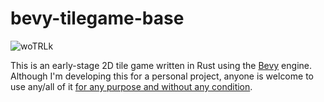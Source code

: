 # bevy-tilegame-base
![woTRLk](https://user-images.githubusercontent.com/13305014/219868520-6a5bf73f-37d2-4739-a1b0-1c1a8ce2fb53.gif)


This is an early-stage 2D tile game written in Rust using the [Bevy](https://github.com/bevyengine/bevy/) engine.  
Although I'm developing this for a personal project, anyone is welcome to use any/all of it [for any purpose and without any condition](https://github.com/Elgenzay/bevy-tilegame-base/blob/main/LICENSE).
